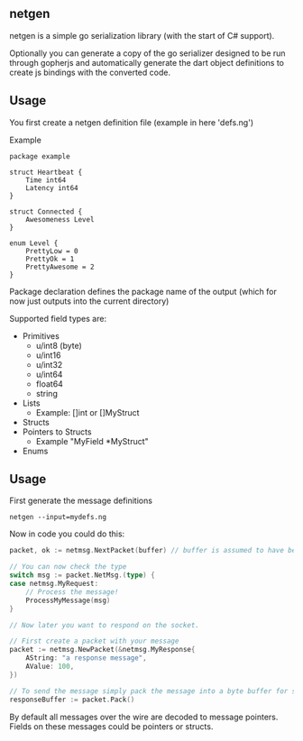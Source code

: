 netgen
--------------------

netgen is a simple go serialization library (with the start of C# support).

Optionally you can generate a copy of the go serializer designed to be run through gopherjs and automatically generate the dart object definitions to create js bindings with the converted code.

Usage
-------------------
You first create a netgen definition file (example in here 'defs.ng')

Example
```
package example

struct Heartbeat {
    Time int64
    Latency int64
}

struct Connected {
    Awesomeness Level
}

enum Level {
    PrettyLow = 0
    PrettyOk = 1
    PrettyAwesome = 2
}
```
Package declaration defines the package name of the output (which for now just outputs into the current directory)

Supported field types are:
- Primitives
  - u/int8 (byte)
  - u/int16
  - u/int32
  - u/int64
  - float64
  - string
- Lists
  - Example: []int or []MyStruct
- Structs
- Pointers to Structs
  - Example "MyField *MyStruct"
- Enums

Usage
----------------------
First generate the message definitions
```
netgen --input=mydefs.ng
```

Now in code you could do this:
```go
packet, ok := netmsg.NextPacket(buffer) // buffer is assumed to have been read off socket

// You can now check the type
switch msg := packet.NetMsg.(type) {
case netmsg.MyRequest:
    // Process the message!
    ProcessMyMessage(msg)
}

// Now later you want to respond on the socket.

// First create a packet with your message
packet := netmsg.NewPacket(&netmsg.MyResponse{
    AString: "a response message",
    AValue: 100,
})

// To send the message simply pack the message into a byte buffer for sending!
responseBuffer := packet.Pack()
```

By default all messages over the wire are decoded to message pointers.
Fields on these messages could be pointers or structs.
